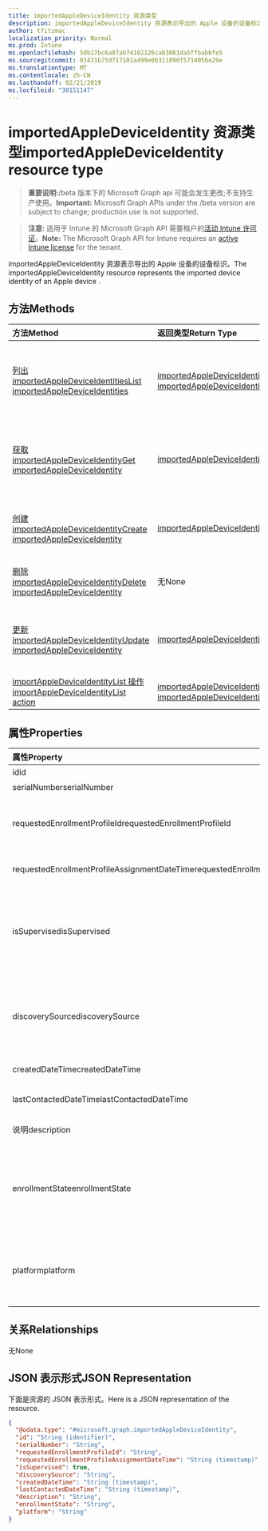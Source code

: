 ```yaml
---
title: importedAppleDeviceIdentity 资源类型
description: importedAppleDeviceIdentity 资源表示导出的 Apple 设备的设备标识。
author: tfitzmac
localization_priority: Normal
ms.prod: Intune
ms.openlocfilehash: 5db17bc6a87ab74102126cab3061da5ffbab6fe5
ms.sourcegitcommit: 03421b75d717101a499e0b311890f5714056e29e
ms.translationtype: MT
ms.contentlocale: zh-CN
ms.lasthandoff: 02/21/2019
ms.locfileid: "30151147"
---
```

# <a name="importedappledeviceidentity-resource-type"></a><span data-ttu-id="658f8-103">importedAppleDeviceIdentity 资源类型</span><span class="sxs-lookup"><span data-stu-id="658f8-103">importedAppleDeviceIdentity resource type</span></span>

> <span data-ttu-id="658f8-104">**重要说明:**/beta 版本下的 Microsoft Graph api 可能会发生更改;不支持生产使用。</span><span class="sxs-lookup"><span data-stu-id="658f8-104">**Important:** Microsoft Graph APIs under the /beta version are subject to change; production use is not supported.</span></span>

> <span data-ttu-id="658f8-105">**注意:** 适用于 Intune 的 Microsoft Graph API 需要租户的[活动 Intune 许可证](https://go.microsoft.com/fwlink/?linkid=839381)。</span><span class="sxs-lookup"><span data-stu-id="658f8-105">**Note:** The Microsoft Graph API for Intune requires an [active Intune license](https://go.microsoft.com/fwlink/?linkid=839381) for the tenant.</span></span>

<span data-ttu-id="658f8-106">importedAppleDeviceIdentity 资源表示导出的 Apple 设备的设备标识。</span><span class="sxs-lookup"><span data-stu-id="658f8-106">The importedAppleDeviceIdentity resource represents the imported device identity of an Apple device .</span></span>

## <a name="methods"></a><span data-ttu-id="658f8-107">方法</span><span class="sxs-lookup"><span data-stu-id="658f8-107">Methods</span></span>
|<span data-ttu-id="658f8-108">方法</span><span class="sxs-lookup"><span data-stu-id="658f8-108">Method</span></span>|<span data-ttu-id="658f8-109">返回类型</span><span class="sxs-lookup"><span data-stu-id="658f8-109">Return Type</span></span>|<span data-ttu-id="658f8-110">说明</span><span class="sxs-lookup"><span data-stu-id="658f8-110">Description</span></span>|
|:---|:---|:---|
|[<span data-ttu-id="658f8-111">列出 importedAppleDeviceIdentities</span><span class="sxs-lookup"><span data-stu-id="658f8-111">List importedAppleDeviceIdentities</span></span>](../api/intune-enrollment-importedappledeviceidentity-list.md)|<span data-ttu-id="658f8-112">[importedAppleDeviceIdentity](../resources/intune-enrollment-importedappledeviceidentity.md)集合</span><span class="sxs-lookup"><span data-stu-id="658f8-112">[importedAppleDeviceIdentity](../resources/intune-enrollment-importedappledeviceidentity.md) collection</span></span>|<span data-ttu-id="658f8-113">列出[importedAppleDeviceIdentity](../resources/intune-enrollment-importedappledeviceidentity.md)对象的属性和关系。</span><span class="sxs-lookup"><span data-stu-id="658f8-113">List properties and relationships of the [importedAppleDeviceIdentity](../resources/intune-enrollment-importedappledeviceidentity.md) objects.</span></span>|
|[<span data-ttu-id="658f8-114">获取 importedAppleDeviceIdentity</span><span class="sxs-lookup"><span data-stu-id="658f8-114">Get importedAppleDeviceIdentity</span></span>](../api/intune-enrollment-importedappledeviceidentity-get.md)|[<span data-ttu-id="658f8-115">importedAppleDeviceIdentity</span><span class="sxs-lookup"><span data-stu-id="658f8-115">importedAppleDeviceIdentity</span></span>](../resources/intune-enrollment-importedappledeviceidentity.md)|<span data-ttu-id="658f8-116">读取[importedAppleDeviceIdentity](../resources/intune-enrollment-importedappledeviceidentity.md)对象的属性和关系。</span><span class="sxs-lookup"><span data-stu-id="658f8-116">Read properties and relationships of the [importedAppleDeviceIdentity](../resources/intune-enrollment-importedappledeviceidentity.md) object.</span></span>|
|[<span data-ttu-id="658f8-117">创建 importedAppleDeviceIdentity</span><span class="sxs-lookup"><span data-stu-id="658f8-117">Create importedAppleDeviceIdentity</span></span>](../api/intune-enrollment-importedappledeviceidentity-create.md)|[<span data-ttu-id="658f8-118">importedAppleDeviceIdentity</span><span class="sxs-lookup"><span data-stu-id="658f8-118">importedAppleDeviceIdentity</span></span>](../resources/intune-enrollment-importedappledeviceidentity.md)|<span data-ttu-id="658f8-119">创建新的[importedAppleDeviceIdentity](../resources/intune-enrollment-importedappledeviceidentity.md)对象。</span><span class="sxs-lookup"><span data-stu-id="658f8-119">Create a new [importedAppleDeviceIdentity](../resources/intune-enrollment-importedappledeviceidentity.md) object.</span></span>|
|[<span data-ttu-id="658f8-120">删除 importedAppleDeviceIdentity</span><span class="sxs-lookup"><span data-stu-id="658f8-120">Delete importedAppleDeviceIdentity</span></span>](../api/intune-enrollment-importedappledeviceidentity-delete.md)|<span data-ttu-id="658f8-121">无</span><span class="sxs-lookup"><span data-stu-id="658f8-121">None</span></span>|<span data-ttu-id="658f8-122">删除[importedAppleDeviceIdentity](../resources/intune-enrollment-importedappledeviceidentity.md)。</span><span class="sxs-lookup"><span data-stu-id="658f8-122">Deletes a [importedAppleDeviceIdentity](../resources/intune-enrollment-importedappledeviceidentity.md).</span></span>|
|[<span data-ttu-id="658f8-123">更新 importedAppleDeviceIdentity</span><span class="sxs-lookup"><span data-stu-id="658f8-123">Update importedAppleDeviceIdentity</span></span>](../api/intune-enrollment-importedappledeviceidentity-update.md)|[<span data-ttu-id="658f8-124">importedAppleDeviceIdentity</span><span class="sxs-lookup"><span data-stu-id="658f8-124">importedAppleDeviceIdentity</span></span>](../resources/intune-enrollment-importedappledeviceidentity.md)|<span data-ttu-id="658f8-125">更新[importedAppleDeviceIdentity](../resources/intune-enrollment-importedappledeviceidentity.md)对象的属性。</span><span class="sxs-lookup"><span data-stu-id="658f8-125">Update the properties of a [importedAppleDeviceIdentity](../resources/intune-enrollment-importedappledeviceidentity.md) object.</span></span>|
|[<span data-ttu-id="658f8-126">importAppleDeviceIdentityList 操作</span><span class="sxs-lookup"><span data-stu-id="658f8-126">importAppleDeviceIdentityList action</span></span>](../api/intune-enrollment-importedappledeviceidentity-importappledeviceidentitylist.md)|<span data-ttu-id="658f8-127">[importedAppleDeviceIdentityResult](../resources/intune-enrollment-importedappledeviceidentityresult.md)集合</span><span class="sxs-lookup"><span data-stu-id="658f8-127">[importedAppleDeviceIdentityResult](../resources/intune-enrollment-importedappledeviceidentityresult.md) collection</span></span>|<span data-ttu-id="658f8-128">尚未记录</span><span class="sxs-lookup"><span data-stu-id="658f8-128">Not yet documented</span></span>|

## <a name="properties"></a><span data-ttu-id="658f8-129">属性</span><span class="sxs-lookup"><span data-stu-id="658f8-129">Properties</span></span>
|<span data-ttu-id="658f8-130">属性</span><span class="sxs-lookup"><span data-stu-id="658f8-130">Property</span></span>|<span data-ttu-id="658f8-131">类型</span><span class="sxs-lookup"><span data-stu-id="658f8-131">Type</span></span>|<span data-ttu-id="658f8-132">说明</span><span class="sxs-lookup"><span data-stu-id="658f8-132">Description</span></span>|
|:---|:---|:---|
|<span data-ttu-id="658f8-133">id</span><span class="sxs-lookup"><span data-stu-id="658f8-133">id</span></span>|<span data-ttu-id="658f8-134">String</span><span class="sxs-lookup"><span data-stu-id="658f8-134">String</span></span>|<span data-ttu-id="658f8-135">实体的键。</span><span class="sxs-lookup"><span data-stu-id="658f8-135">Key of the entity.</span></span>|
|<span data-ttu-id="658f8-136">serialNumber</span><span class="sxs-lookup"><span data-stu-id="658f8-136">serialNumber</span></span>|<span data-ttu-id="658f8-137">String</span><span class="sxs-lookup"><span data-stu-id="658f8-137">String</span></span>|<span data-ttu-id="658f8-138">设备序列号</span><span class="sxs-lookup"><span data-stu-id="658f8-138">Device serial number</span></span>|
|<span data-ttu-id="658f8-139">requestedEnrollmentProfileId</span><span class="sxs-lookup"><span data-stu-id="658f8-139">requestedEnrollmentProfileId</span></span>|<span data-ttu-id="658f8-140">String</span><span class="sxs-lookup"><span data-stu-id="658f8-140">String</span></span>|<span data-ttu-id="658f8-141">注册配置文件 Id 管理员打算在下次注册时应用到设备</span><span class="sxs-lookup"><span data-stu-id="658f8-141">Enrollment profile Id admin intends to apply to the device during next enrollment</span></span>|
|<span data-ttu-id="658f8-142">requestedEnrollmentProfileAssignmentDateTime</span><span class="sxs-lookup"><span data-stu-id="658f8-142">requestedEnrollmentProfileAssignmentDateTime</span></span>|<span data-ttu-id="658f8-143">DateTimeOffset</span><span class="sxs-lookup"><span data-stu-id="658f8-143">DateTimeOffset</span></span>|<span data-ttu-id="658f8-144">已将时间注册配置文件分配给设备</span><span class="sxs-lookup"><span data-stu-id="658f8-144">The time enrollment profile was assigned to the device</span></span>|
|<span data-ttu-id="658f8-145">isSupervised</span><span class="sxs-lookup"><span data-stu-id="658f8-145">isSupervised</span></span>|<span data-ttu-id="658f8-146">Boolean</span><span class="sxs-lookup"><span data-stu-id="658f8-146">Boolean</span></span>|<span data-ttu-id="658f8-147">指示 Apple 设备是否受到监督。</span><span class="sxs-lookup"><span data-stu-id="658f8-147">Indicates if the Apple device is supervised.</span></span> <span data-ttu-id="658f8-148">有关详细信息, 请参阅:https://support.apple.com/en-us/HT202837</span><span class="sxs-lookup"><span data-stu-id="658f8-148">More information is at: https://support.apple.com/en-us/HT202837</span></span>|
|<span data-ttu-id="658f8-149">discoverySource</span><span class="sxs-lookup"><span data-stu-id="658f8-149">discoverySource</span></span>|[<span data-ttu-id="658f8-150">discoverySource</span><span class="sxs-lookup"><span data-stu-id="658f8-150">discoverySource</span></span>](../resources/intune-enrollment-discoverysource.md)|<span data-ttu-id="658f8-151">Apple 设备发现源。</span><span class="sxs-lookup"><span data-stu-id="658f8-151">Apple device discovery source.</span></span> <span data-ttu-id="658f8-152">可取值为：`unknown`、`adminImport`、`deviceEnrollmentProgram`。</span><span class="sxs-lookup"><span data-stu-id="658f8-152">Possible values are: `unknown`, `adminImport`, `deviceEnrollmentProgram`.</span></span>|
|<span data-ttu-id="658f8-153">createdDateTime</span><span class="sxs-lookup"><span data-stu-id="658f8-153">createdDateTime</span></span>|<span data-ttu-id="658f8-154">DateTimeOffset</span><span class="sxs-lookup"><span data-stu-id="658f8-154">DateTimeOffset</span></span>|<span data-ttu-id="658f8-155">设备的创建日期时间</span><span class="sxs-lookup"><span data-stu-id="658f8-155">Created Date Time of the device</span></span>|
|<span data-ttu-id="658f8-156">lastContactedDateTime</span><span class="sxs-lookup"><span data-stu-id="658f8-156">lastContactedDateTime</span></span>|<span data-ttu-id="658f8-157">DateTimeOffset</span><span class="sxs-lookup"><span data-stu-id="658f8-157">DateTimeOffset</span></span>|<span data-ttu-id="658f8-158">设备的上次联系日期时间</span><span class="sxs-lookup"><span data-stu-id="658f8-158">Last Contacted Date Time of the device</span></span>|
|<span data-ttu-id="658f8-159">说明</span><span class="sxs-lookup"><span data-stu-id="658f8-159">description</span></span>|<span data-ttu-id="658f8-160">字符串</span><span class="sxs-lookup"><span data-stu-id="658f8-160">String</span></span>|<span data-ttu-id="658f8-161">设备的说明</span><span class="sxs-lookup"><span data-stu-id="658f8-161">The description of the device</span></span>|
|<span data-ttu-id="658f8-162">enrollmentState</span><span class="sxs-lookup"><span data-stu-id="658f8-162">enrollmentState</span></span>|[<span data-ttu-id="658f8-163">enrollmentState</span><span class="sxs-lookup"><span data-stu-id="658f8-163">enrollmentState</span></span>](../resources/intune-enrollment-enrollmentstate.md)|<span data-ttu-id="658f8-164">Intune 中设备的状态。</span><span class="sxs-lookup"><span data-stu-id="658f8-164">The state of the device in Intune.</span></span> <span data-ttu-id="658f8-165">可取值为：`unknown`、`enrolled`、`pendingReset`、`failed`、`notContacted`、`blocked`。</span><span class="sxs-lookup"><span data-stu-id="658f8-165">Possible values are: `unknown`, `enrolled`, `pendingReset`, `failed`, `notContacted`, `blocked`.</span></span>|
|<span data-ttu-id="658f8-166">platform</span><span class="sxs-lookup"><span data-stu-id="658f8-166">platform</span></span>|[<span data-ttu-id="658f8-167">平台</span><span class="sxs-lookup"><span data-stu-id="658f8-167">platform</span></span>](../resources/intune-enrollment-platform.md)|<span data-ttu-id="658f8-168">设备的平台。</span><span class="sxs-lookup"><span data-stu-id="658f8-168">The platform of the Device.</span></span> <span data-ttu-id="658f8-169">可取值为：`unknown`、`ios`、`android`、`windows`、`windowsMobile`、`macOS`。</span><span class="sxs-lookup"><span data-stu-id="658f8-169">Possible values are: `unknown`, `ios`, `android`, `windows`, `windowsMobile`, `macOS`.</span></span>|

## <a name="relationships"></a><span data-ttu-id="658f8-170">关系</span><span class="sxs-lookup"><span data-stu-id="658f8-170">Relationships</span></span>
<span data-ttu-id="658f8-171">无</span><span class="sxs-lookup"><span data-stu-id="658f8-171">None</span></span>

## <a name="json-representation"></a><span data-ttu-id="658f8-172">JSON 表示形式</span><span class="sxs-lookup"><span data-stu-id="658f8-172">JSON Representation</span></span>
<span data-ttu-id="658f8-173">下面是资源的 JSON 表示形式。</span><span class="sxs-lookup"><span data-stu-id="658f8-173">Here is a JSON representation of the resource.</span></span>
<!-- {
  "blockType": "resource",
  "keyProperty": "id",
  "@odata.type": "microsoft.graph.importedAppleDeviceIdentity"
}
-->
``` json
{
  "@odata.type": "#microsoft.graph.importedAppleDeviceIdentity",
  "id": "String (identifier)",
  "serialNumber": "String",
  "requestedEnrollmentProfileId": "String",
  "requestedEnrollmentProfileAssignmentDateTime": "String (timestamp)",
  "isSupervised": true,
  "discoverySource": "String",
  "createdDateTime": "String (timestamp)",
  "lastContactedDateTime": "String (timestamp)",
  "description": "String",
  "enrollmentState": "String",
  "platform": "String"
}
```




